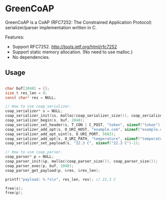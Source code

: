 # GreenCoAP

GreenCoAP is a CoAP (RFC7252: The Constrained Application Protocol) serializer/parser implementation written in C.

Features:

  * Support RFC7252. <http://tools.ietf.org/html/rfc7252>
  * Support static memory allocation. (No need to use malloc.)
  * No dependencies.

## Usage

```c

char buf[2048] = {};
size_t res_len = 0;
const char* res = NULL;

// How to use coap_serializer.
coap_serializer* s = NULL;
coap_serializer_init(&s, malloc(coap_serializer_size()), coap_serializer_size());
coap_serializer_begin(s, buf, 2048);
coap_serializer_set_header(s, T_CON | C_POST, "token", sizeof("token")-1);
coap_serializer_add_opt(s, O_URI_HOST, "example.com", sizeof("example.com")-1);
coap_serializer_add_opt_uint(s, O_URI_PORT, 5683);
coap_serializer_add_opt(s, O_URI_PATH, "temperature", sizeof("temperature")-1);
coap_serializer_set_payload(s, "22.3 C", sizeof("22.3 C")-1);

// How to use coap_parser.
coap_parser* p = NULL;
coap_parser_init(&p, malloc(coap_parser_size()), coap_parser_size());
coap_parser_exec(p, buf, 2048);
coap_parser_get_payload(p, &res, &res_len);

printf("payload: %.*s\n", res_len, res); // 22.3 C

free(s);
free(p);

```
